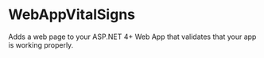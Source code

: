 # WebAppVitalSigns
Adds a web page to your ASP.NET 4+ Web App that validates that your app is working properly.
